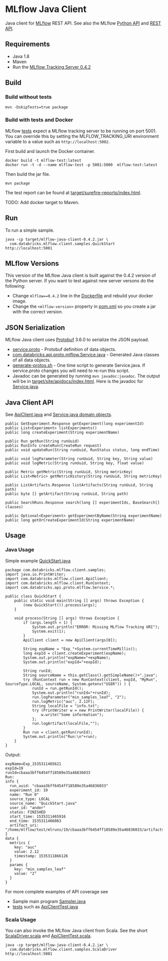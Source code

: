 # MLflow Java Client

Java client for [MLflow](https://mlflow.org) REST API.
See also the MLflow [Python API](https://mlflow.org/docs/latest/python_api/index.html)
and [REST API](https://mlflow.org/docs/latest/rest_api.html).

## Requirements

* Java 1.8
* Maven
* Run the [MLflow Tracking Server 0.4.2](https://mlflow.org/docs/latest/tracking.html#running-a-tracking-server)

## Build

### Build without tests
```
mvn -DskipTests=true package
```

### Build with tests and Docker

MLflow [tests](src/test/java/com/databricks/mlflow/client) expect a MLflow tracking server to be running on port 5001.
You can override this by setting the MLFLOW_TRACKING_URI environment variable to a value such as ``http://localhost:5002``.

First build and launch the Docker container.
```
docker build -t mlflow-test:latest
docker run -t -d --name mlflow-test -p 5001:5000  mlflow-test:latest
```

Then build the jar file.
```
mvn package
```

The test report can be found at [target/surefire-reports/index.html](target/surefire-reports/index.html).

TODO: Add docker target to Maven.

## Run

To run a simple sample.
```
java -cp target/mlflow-java-client-0.4.2.jar \
  com.databricks.mlflow.client.samples.QuickStart http://localhost:5001
```

## MLflow Versions
This version of the MLflow Java client is built against the 0.4.2 version of the Python server.
If you want to test against new server versons do the following:
 * Change ``mlflow==0.4.2`` line in the [Dockerfile](Dockerfile) and rebuild your docker image.
 * Change the ``<mlflow-version>`` property in [pom.xml](pom.xml) so you create a jar with the correct version.

## JSON Serialization

MLflow Java client uses [Protobuf](https://developers.google.com/protocol-buffers/) 3.6.0 to serialize the JSON payload.
* [service.proto](../mlflow/protos/service.proto) - Protobuf definition of data objects.
* [com.databricks.api.proto.mlflow.Service.java](src/main/java/com/databricks/api/proto/mlflow/Service.java) - Generated Java classes of all data objects.
* [generate-protos.sh](generate-protos.sh) - One time script to generate Service.java. If service.proto changes you will need to re-run this script.
* Javadoc can be generated by running ``mvn javadoc:javadoc``. The output will be in [target/site/apidocs/index.html](target/site/apidocs/index.html). 
Here is the javadoc for [Service.java](target/site/apidocs/com/databricks/api/proto/mlflow/Service.html).

## Java Client API

See [ApiClient.java](src/main/java/com/databricks/mlflow/client/ApiClient.java) 
and [Service.java domain objects](src/main/java/com/databricks/api/proto/mlflow/Service.java).

```
public GetExperiment.Response getExperiment(long experimentId) 
public List<Experiment> listExperiments() 
public long createExperiment(String experimentName) 

public Run getRun(String runUuid) 
public RunInfo createRun(CreateRun request) 
public void updateRun(String runUuid, RunStatus status, long endTime) 

public void logParameter(String runUuid, String key, String value) 
public void logMetric(String runUuid, String key, float value) 

public Metric getMetric(String runUuid, String metricKey) 
public List<Metric> getMetricHistory(String runUuid, String metricKey) 

public ListArtifacts.Response listArtifacts(String runUuid, String path) 
public byte [] getArtifact(String runUuid, String path) 

public SearchRuns.Response search(long [] experimentIds, BaseSearch[] clauses) 

public Optional<Experiment> getExperimentByName(String experimentName) 
public long getOrCreateExperimentId(String experimentName) 
```

## Usage

### Java Usage

Simple example [QuickStart.java](src/main/java/com/databricks/mlflow/client/samples/QuickStart.java)
```
package com.databricks.mlflow.client.samples;
import java.io.PrintWriter;
import com.databricks.mlflow.client.ApiClient;
import com.databricks.mlflow.client.RunContext;
import com.databricks.api.proto.mlflow.Service.*;

public class QuickStart {
    public static void main(String [] args) throws Exception {
        (new QuickStart()).process(args);
    }

    void process(String [] args) throws Exception {
        if (args.length < 1) {
            System.out.println("ERROR: Missing MLflow Tracking URI");
            System.exit(1);
        }
        ApiClient client = new ApiClient(args[0]);

        String expName = "Exp_"+System.currentTimeMillis();
        long expId = client.createExperiment(expName);
        System.out.println("expName="+expName);
        System.out.println("expId="+expId);

        String runId;
        String sourceName = this.getClass().getSimpleName()+".java";
        try (RunContext run = new RunContext(client, expId, "MyRun", SourceType.LOCAL, sourceName, System.getenv("USER")) ) {
            runId = run.getRunId();
            System.out.println("runId="+runId);
            run.logParameter("min_samples_leaf", "2");
            run.logMetric("auc", 2.12F);
            String localFile = "info.txt";
            try (PrintWriter w = new PrintWriter(localFile)) {
                w.write("Some information");
            };
            run.logArtifact(localFile,"");
        }
        Run run = client.getRun(runId);
        System.out.println("Run:\n"+run);
    }
}
```
Output:
```
expName=Exp_1535311465621
expId=19
runId=cbaaa3bff6454ff18589e35a46836033
Run:
info {
  run_uuid: "cbaaa3bff6454ff18589e35a46836033"
  experiment_id: 19
  name: "Run 0"
  source_type: LOCAL
  source_name: "QuickStart.java"
  user_id: "ander"
  status: FINISHED
  start_time: 1535311465916
  end_time: 1535311466063
  artifact_uri: "/home/mlflow/test/mlruns/19/cbaaa3bff6454ff18589e35a46836033/artifacts"
}
data {
  metrics {
    key: "auc"
    value: 2.12
    timestamp: 1535311866126
  }
  params {
    key: "min_samples_leaf"
    value: "2"
  }
}
```

For more complete examples of API coverage see 
* Sample main program [Sampler.java](src/main/java/com/databricks/mlflow/client/samples/Sampler.java)
* [tests](src/test/java/com/databricks/mlflow/client) such as [ApiClientTest.java](src/test/java/com/databricks/mlflow/client/ApiClientTest.java)

### Scala Usage
You can also invoke the MLflow Java client from Scala.
See the short [ScalaDriver.scala](src/main/scala/com/databricks/mlflow/client/samples/ScalaDriver.scala) and
[ApiClientTest.scala](src/test/scala/com/databricks/mlflow/client/scala/ApiClientTest.scala).
```
java -cp target/mlflow-java-client-0.4.2.jar \
  com.databricks.mlflow.client.samples.ScalaDriver http://localhost:5001
```
